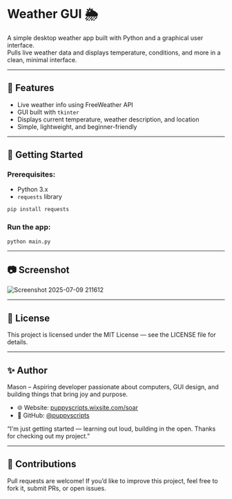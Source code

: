 # Weather GUI 🌦️

A simple desktop weather app built with Python and a graphical user interface.  
Pulls live weather data and displays temperature, conditions, and more in a clean, minimal interface.

---

## 🔧 Features

- Live weather info using FreeWeather API
- GUI built with `tkinter`
- Displays current temperature, weather description, and location
- Simple, lightweight, and beginner-friendly

---

## 🚀 Getting Started

### Prerequisites:
- Python 3.x
- `requests` library

```bash
pip install requests
```

### Run the app:
```
python main.py
```

---

## 📷 Screenshot

![Screenshot 2025-07-09 211612](https://github.com/user-attachments/assets/229e3f3e-3f22-4cd9-aa16-26bd54e00155)

---

## 📄 License

This project is licensed under the MIT License — see the LICENSE file for details.

---

## ✨ Author

Mason – Aspiring developer passionate about computers, GUI design, and building things that bring joy and purpose.

- 🌐 Website: [puppyscripts.wixsite.com/soar](https://puppyscripts.wixsite.com/soar)  
- 🐙 GitHub: [@puppyscripts](https://github.com/puppyscripts)

“I'm just getting started — learning out loud, building in the open.
  Thanks for checking out my project.”

---

## 🤝 Contributions

Pull requests are welcome!
If you’d like to improve this project, feel free to fork it, submit PRs, or open issues.
